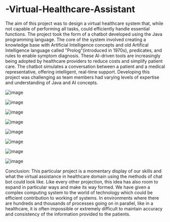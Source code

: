 # -Virtual-Healthcare-Assistant
The aim of this project was to design a virtual healthcare system that, while not capable of performing all tasks, could efficiently handle essential functions. The project took the form of a chatbot developed using the Java programming language. The core of the system involved creating a knowledge base with Artificial Intelligence concepts and old Artifical Intelligence language called "Prolog"(introduced in 1970s), predicates, and rules to enable symptom diagnosis. These AI-driven tools are increasingly being adopted by healthcare providers to reduce costs and simplify patient care. The chatbot simulates a conversation between a patient and a medical representative, offering intelligent, real-time support. Developing this project was challenging as team members had varying levels of expertise and understanding of Java and AI concepts. 



![image](https://github.com/user-attachments/assets/fa4470a6-11ae-49fe-9cac-4da0c1d64fdc)

![image](https://github.com/user-attachments/assets/02986d65-0847-4785-9d47-a94883178f20)

![image](https://github.com/user-attachments/assets/1b8b2223-555c-4aa3-91b0-a10fae89b0c1)

![image](https://github.com/user-attachments/assets/b36fb5b3-e97a-45fd-954e-630fc92ef24e)

![image](https://github.com/user-attachments/assets/6f0336cb-c7b8-4a4f-9018-7ef151156cfa)

![image](https://github.com/user-attachments/assets/d7cfab73-d0f7-4371-8d5c-14776abaeb20)

![image](https://github.com/user-attachments/assets/544c9b66-debd-47a7-bc5b-442f9bfbfd59)

![image](https://github.com/user-attachments/assets/7783eb98-0039-4eb2-8543-64362c606109)


Conclusion: 
This particular project is a momentary display of our skills and what the virtual assistance in 
healthcare domain using the methods of chat bot could look like. Like every other projection, 
this idea has also room to expand in particular ways and make its way formed. We have given a 
complex computing system to the world of technology which could be efficient contribution to 
working of systems. In environments where there are hundreds and thousands of processes going 
on in parallel, like in a healthcare, it is often impossible or extremely difficult to maintain 
accuracy and consistency of the information provided to the patients. 

